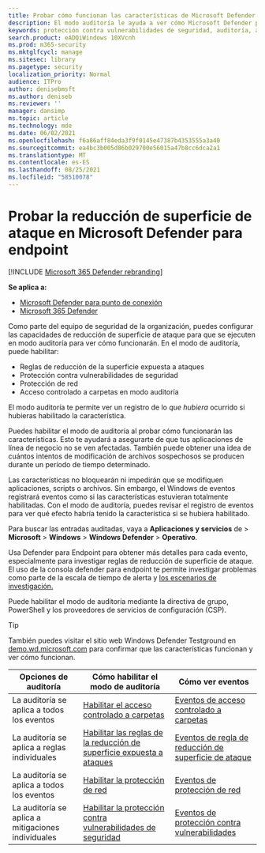```yaml
---
title: Probar cómo funcionan las características de Microsoft Defender para endpoint en modo auditoría
description: El modo auditoría le ayuda a ver cómo Microsoft Defender para Endpoint protegería sus dispositivos si estaba habilitado.
keywords: protección contra vulnerabilidades de seguridad, auditoría, auditoría, modo, habilitado, deshabilitado, prueba, demostración, evaluación, laboratorio
search.product: eADQiWindows 10XVcnh
ms.prod: m365-security
ms.mktglfcycl: manage
ms.sitesec: library
ms.pagetype: security
localization_priority: Normal
audience: ITPro
author: denisebmsft
ms.author: deniseb
ms.reviewer: ''
manager: dansimp
ms.topic: article
ms.technology: mde
ms.date: 06/02/2021
ms.openlocfilehash: f6a86aff84eda3f9f0145e47387b4353555a3a40
ms.sourcegitcommit: ea4bc3b005d86b029700e56015a47b8cc6dca2a1
ms.translationtype: MT
ms.contentlocale: es-ES
ms.lasthandoff: 08/25/2021
ms.locfileid: "58510078"
---
```

# <a name="test-attack-surface-reduction-in-microsoft-defender-for-endpoint"></a>Probar la reducción de superficie de ataque en Microsoft Defender para endpoint

[!INCLUDE [Microsoft 365 Defender rebranding](../../includes/microsoft-defender.md)]

**Se aplica a:**

- [Microsoft Defender para punto de conexión](https://go.microsoft.com/fwlink/?linkid=2154037)
- [Microsoft 365 Defender](https://go.microsoft.com/fwlink/?linkid=2118804)

Como parte del equipo de seguridad de la organización, puedes configurar las capacidades de reducción de superficie de ataque para que se ejecuten en modo auditoría para ver cómo funcionarán. En el modo de auditoría, puede habilitar:

- Reglas de reducción de la superficie expuesta a ataques
- Protección contra vulnerabilidades de seguridad
- Protección de red
- Acceso controlado a carpetas en modo auditoría

El modo auditoría te permite ver un registro de lo *que hubiera* ocurrido si hubieras habilitado la característica.

Puedes habilitar el modo de auditoría al probar cómo funcionarán las características. Esto te ayudará a asegurarte de que tus aplicaciones de línea de negocio no se ven afectadas. También puede obtener una idea de cuántos intentos de modificación de archivos sospechosos se producen durante un período de tiempo determinado.

Las características no bloquearán ni impedirán que se modifiquen aplicaciones, scripts o archivos. Sin embargo, el Windows de eventos registrará eventos como si las características estuvieran totalmente habilitadas. Con el modo de auditoría, puedes revisar el registro de eventos para ver qué efecto habría tenido la característica si se hubiera habilitado.

Para buscar las entradas auditadas, vaya a **Aplicaciones y servicios** de \> **Microsoft** \> **Windows** \> **Windows Defender** \> **Operativo**.

Usa Defender para Endpoint para obtener más detalles para cada evento, especialmente para investigar reglas de reducción de superficie de ataque. El uso de la consola defender para endpoint te permite investigar problemas como parte de la escala de tiempo de alerta y [los escenarios de investigación.](investigate-alerts.md)

Puede habilitar el modo de auditoría mediante la directiva de grupo, PowerShell y los proveedores de servicios de configuración (CSP).

> [!TIP]
> También puedes visitar el sitio web Windows Defender Testground en [demo.wd.microsoft.com](https://demo.wd.microsoft.com?ocid=cx-wddocs-testground) para confirmar que las características funcionan y ver cómo funcionan.

|Opciones de auditoría|Cómo habilitar el modo de auditoría|Cómo ver eventos|
|---|---|---|
|La auditoría se aplica a todos los eventos|[Habilitar el acceso controlado a carpetas](enable-controlled-folders.md)|[Eventos de acceso controlado a carpetas](evaluate-controlled-folder-access.md#review-controlled-folder-access-events-in-windows-event-viewer)
|La auditoría se aplica a reglas individuales|[Habilitar las reglas de la reducción de superficie expuesta a ataques](enable-attack-surface-reduction.md)|[Eventos de regla de reducción de superficie de ataque](evaluate-attack-surface-reduction.md#review-attack-surface-reduction-events-in-windows-event-viewer)
|La auditoría se aplica a todos los eventos|[Habilitar la protección de red](enable-network-protection.md)|[Eventos de protección de red](evaluate-network-protection.md#review-network-protection-events-in-windows-event-viewer)
|La auditoría se aplica a mitigaciones individuales|[Habilitar la protección contra vulnerabilidades de seguridad](enable-exploit-protection.md)|[Eventos de protección contra vulnerabilidades](exploit-protection.md#review-exploit-protection-events-in-windows-event-viewer)
